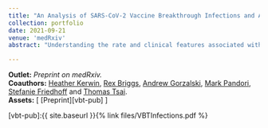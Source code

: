 ```yaml
---
title: "An Analysis of SARS-CoV-2 Vaccine Breakthrough Infections and Associated Clinical Outcomes"
collection: portfolio
date: 2021-09-21
venue: 'medRxiv'
abstract: "Understanding the rate and clinical features associated with vaccine breakthrough COVID-19 infections (VBT) is of critical public health importance. Recent evidence on VBT in Barnstable County, Massachusetts, has prompted guidance on masking for vaccinated individuals in areas of high community-level transmission. Additional data is needed to better understand the prevalence and rate of VBT infections. Using detailed disease investigation data from Washoe County, Nevada, we sought to assess the rate of symptomatic infectionand serious illness among VBT cases compared to non-vaccinated individuals with COVID-19. From February 12 - July 29, 2021, the Washoe County Health District identified and traced 6,128 out of 6,399 reported cases across the sample period. 338 (5.5%) of all cases were identified as breakthrough infections, and 289 (86%) vaccinated individuals had symptomatic infections. Severe clinical outcomes were infrequent with 17 hospitalizations (5% of VBT) and no deaths. Cycle threshold values were not statistically different between vaccinated and unvaccinated individuals."

---
```


**Outlet:** _Preprint on medRxiv._
<br>
**Coauthors:** [Heather Kerwin][hkerwin], [Rex Briggs][rbriggs], [Andrew Gorzalski][agorz], [Mark Pandori][mpandori], [Stefanie Friedhoff][sfriedhoff] and [Thomas Tsai][ttsai].
<br>
**Assets:** [ [Preprint][vbt-pub] ]

[vbt-pub]:{{ site.baseurl }}{% link files/VBTInfections.pdf %}

[hkerwin]: https://debeaumont.org/40-under-40/heather-kerwin/
[rbriggs]: https://speakerrex.com/
[agorz]: https://www.unr.edu/genomics/contact/andrew-gorzalski
[mpandori]: https://med.unr.edu/people/mark-pandori
[sfriedhoff]: https://vivo.brown.edu/display/sfriedho
[ttsai]: https://www.hsph.harvard.edu/profile/thomas-c-tsai/
[ajha]: https://dean.sph.brown.edu/dean
